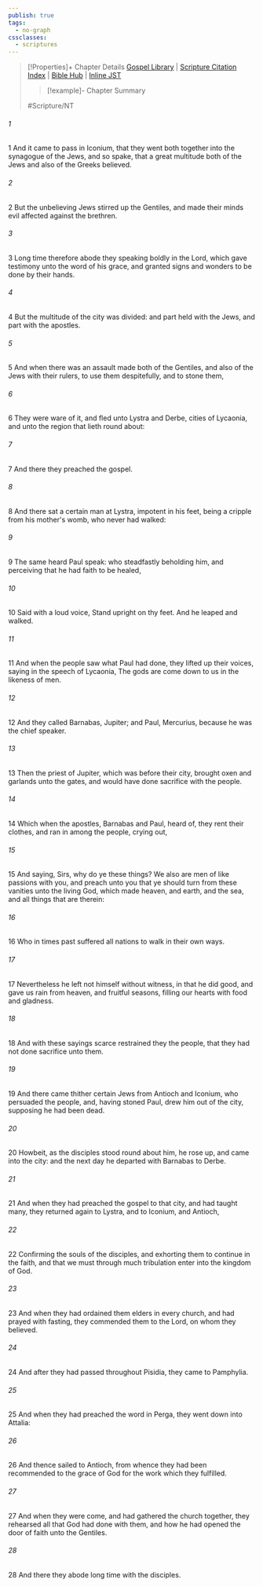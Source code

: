 ```yaml
---
publish: true
tags:
  - no-graph
cssclasses:
  - scriptures
---
```

>[!Properties]+ Chapter Details
>[Gospel Library](https://churchofjesuschrist.org/study/scriptures/nt/acts/14?lang=eng)    |    [Scripture Citation Index](https://scriptures.byu.edu/#0900e::c0900e)    |    [Bible Hub](https://biblehub.com/acts/14.htm)    |    [Inline JST](https://scripturetoolbox.com/html/ic/Acts/14.html)
>>[!example]- Chapter Summary
>> 
> 
>
>#Scripture/NT
###### 1
1 And it came to pass in Iconium, that they went both together into the synagogue of the Jews, and so spake, that a great multitude both of the Jews and also of the Greeks believed.
###### 2
2 But the unbelieving Jews stirred up the Gentiles, and made their minds evil affected against the brethren.
###### 3
3 Long time therefore abode they speaking boldly in the Lord, which gave testimony unto the word of his grace, and granted signs and wonders to be done by their hands.
###### 4
4 But the multitude of the city was divided: and part held with the Jews, and part with the apostles.
###### 5
5 And when there was an assault made both of the Gentiles, and also of the Jews with their rulers, to use them despitefully, and to stone them,
###### 6
6 They were ware of it, and fled unto Lystra and Derbe, cities of Lycaonia, and unto the region that lieth round about:
###### 7
7 And there they preached the gospel.
###### 8
8 And there sat a certain man at Lystra, impotent in his feet, being a cripple from his mother's womb, who never had walked:
###### 9
9 The same heard Paul speak: who steadfastly beholding him, and perceiving that he had faith to be healed,
###### 10
10 Said with a loud voice, Stand upright on thy feet. And he leaped and walked.
###### 11
11 And when the people saw what Paul had done, they lifted up their voices, saying in the speech of Lycaonia, The gods are come down to us in the likeness of men.
###### 12
12 And they called Barnabas, Jupiter; and Paul, Mercurius, because he was the chief speaker.
###### 13
13 Then the priest of Jupiter, which was before their city, brought oxen and garlands unto the gates, and would have done sacrifice with the people.
###### 14
14 Which when the apostles, Barnabas and Paul, heard of, they rent their clothes, and ran in among the people, crying out,
###### 15
15 And saying, Sirs, why do ye these things? We also are men of like passions with you, and preach unto you that ye should turn from these vanities unto the living God, which made heaven, and earth, and the sea, and all things that are therein:
###### 16
16 Who in times past suffered all nations to walk in their own ways.
###### 17
17 Nevertheless he left not himself without witness, in that he did good, and gave us rain from heaven, and fruitful seasons, filling our hearts with food and gladness.
###### 18
18 And with these sayings scarce restrained they the people, that they had not done sacrifice unto them.
###### 19
19 And there came thither certain Jews from Antioch and Iconium, who persuaded the people, and, having stoned Paul, drew him out of the city, supposing he had been dead.
###### 20
20 Howbeit, as the disciples stood round about him, he rose up, and came into the city: and the next day he departed with Barnabas to Derbe.
###### 21
21 And when they had preached the gospel to that city, and had taught many, they returned again to Lystra, and to Iconium, and Antioch,
###### 22
22 Confirming the souls of the disciples, and exhorting them to continue in the faith, and that we must through much tribulation enter into the kingdom of God.
###### 23
23 And when they had ordained them elders in every church, and had prayed with fasting, they commended them to the Lord, on whom they believed.
###### 24
24 And after they had passed throughout Pisidia, they came to Pamphylia.
###### 25
25 And when they had preached the word in Perga, they went down into Attalia:
###### 26
26 And thence sailed to Antioch, from whence they had been recommended to the grace of God for the work which they fulfilled.
###### 27
27 And when they were come, and had gathered the church together, they rehearsed all that God had done with them, and how he had opened the door of faith unto the Gentiles.
###### 28
28 And there they abode long time with the disciples.
